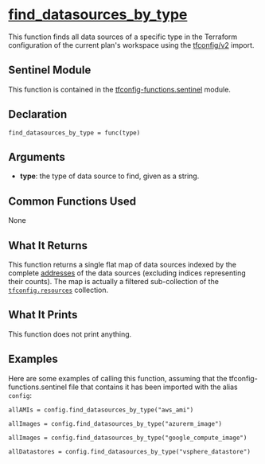 # [find_datasources_by_type](../tfconfig-functions.sentinel#L65)
This function finds all data sources of a specific type in the Terraform configuration of the current plan's workspace using the [tfconfig/v2](https://www.terraform.io/docs/cloud/sentinel/import/tfconfig-v2.html) import.

## Sentinel Module
This function is contained in the [tfconfig-functions.sentinel](../../tfconfig-functions.sentinel) module.

## Declaration
`find_datasources_by_type = func(type)`

## Arguments
* **type**: the type of data source to find, given as a string.

## Common Functions Used
None

## What It Returns
This function returns a single flat map of data sources indexed by the complete [addresses](https://www.terraform.io/docs/internals/resource-addressing.html) of the data sources (excluding indices representing their counts). The map is actually a filtered sub-collection of the [`tfconfig.resources`](https://www.terraform.io/docs/cloud/sentinel/import/tfconfig-v2.html#the-resources-collection) collection.

## What It Prints
This function does not print anything.

## Examples
Here are some examples of calling this function, assuming that the tfconfig-functions.sentinel file that contains it has been imported with the alias `config`:
```
allAMIs = config.find_datasources_by_type("aws_ami")

allImages = config.find_datasources_by_type("azurerm_image")

allImages = config.find_datasources_by_type("google_compute_image")

allDatastores = config.find_datasources_by_type("vsphere_datastore")
```
